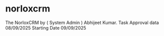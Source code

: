 # norloxcrm
The NorloxCRM by ( System Admin ) Abhijeet Kumar.
Task Approval data 08/09/2025
Starting Date 09/09/2025
